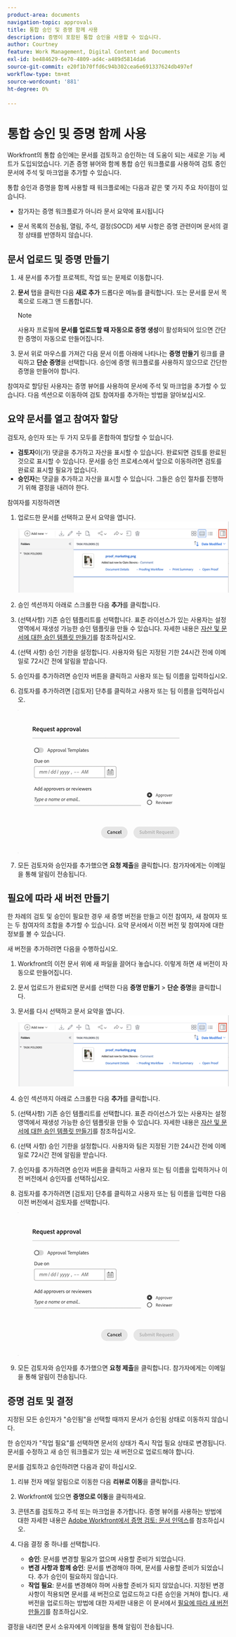 ```yaml
---
product-area: documents
navigation-topic: approvals
title: 통합 승인 및 증명 함께 사용
description: 증명이 포함된 통합 승인을 사용할 수 있습니다.
author: Courtney
feature: Work Management, Digital Content and Documents
exl-id: be484629-6e70-4809-ad4c-a489d5814da6
source-git-commit: e20f1b70ffd6c94b302cea6e691337624db497ef
workflow-type: tm+mt
source-wordcount: '881'
ht-degree: 0%

---
```


# 통합 승인 및 증명 함께 사용

Workfront의 통합 승인에는 문서를 검토하고 승인하는 데 도움이 되는 새로운 기능 세트가 도입되었습니다. 기존 증명 뷰어와 함께 통합 승인 워크플로를 사용하여 검토 중인 문서에 주석 및 마크업을 추가할 수 있습니다.

통합 승인과 증명을 함께 사용할 때 워크플로에는 다음과 같은 몇 가지 주요 차이점이 있습니다.

* 참가자는 증명 워크플로가 아니라 문서 요약에 표시됩니다

* 문서 목록의 전송됨, 열림, 주석, 결정(SOCD) 세부 사항은 증명 관련이며 문서의 결정 상태를 반영하지 않습니다.

## 문서 업로드 및 증명 만들기

1. 새 문서를 추가할 프로젝트, 작업 또는 문제로 이동합니다.
1. **문서** 탭을 클릭한 다음 **새로 추가** 드롭다운 메뉴를 클릭합니다.
또는
문서를 문서 목록으로 드래그 앤 드롭합니다.

   >[!NOTE]
   >
   >사용자 프로필에 **문서를 업로드할 때 자동으로 증명 생성**&#x200B;이 활성화되어 있으면 간단한 증명이 자동으로 만들어집니다.

1. 문서 위로 마우스를 가져간 다음 문서 이름 아래에 나타나는 **증명 만들기** 링크를 클릭하고 **단순 증명**&#x200B;을 선택합니다. 승인에 증명 워크플로를 사용하지 않으므로 간단한 증명을 만들어야 합니다.

참여자로 할당된 사용자는 증명 뷰어를 사용하여 문서에 주석 및 마크업을 추가할 수 있습니다. 다음 섹션으로 이동하여 검토 참여자를 추가하는 방법을 알아보십시오.

## 요약 문서를 열고 참여자 할당

검토자, 승인자 또는 두 가지 모두를 혼합하여 할당할 수 있습니다.

* **검토자**&#x200B;이(가) 댓글을 추가하고 자산을 표시할 수 있습니다. 완료되면 검토를 완료된 것으로 표시할 수 있습니다. 문서를 승인 프로세스에서 앞으로 이동하려면 검토를 완료로 표시할 필요가 없습니다.
* **승인자**&#x200B;는 댓글을 추가하고 자산을 표시할 수 있습니다. 그들은 승인 절차를 진행하기 위해 결정을 내려야 한다.

참여자를 지정하려면

1. 업로드한 문서를 선택하고 문서 요약을 엽니다.
   ![문서 요약 열기](assets/open-doc-summary.png)

1. 승인 섹션까지 아래로 스크롤한 다음 **추가**&#x200B;를 클릭합니다.

1. (선택사항) 기존 승인 템플리트를 선택합니다. 표준 라이선스가 있는 사용자는 설정 영역에서 재생성 가능한 승인 템플릿을 만들 수 있습니다. 자세한 내용은 [자산 및 문서에 대한 승인 템플릿 만들기](/help/quicksilver/review-and-approve-work/document-reviews-and-approvals/manage-document-approvals/create-approval-template.md)를 참조하십시오.

1. (선택 사항) 승인 기한을 설정합니다. 사용자와 팀은 지정된 기한 24시간 전에 이메일로 72시간 전에 알림을 받습니다.

1. 승인자를 추가하려면 승인자 버튼을 클릭하고 사용자 또는 팀 이름을 입력하십시오.

1. 검토자를 추가하려면 [검토자] 단추를 클릭하고 사용자 또는 팀 이름을 입력하십시오.

   ![승인자 추가](assets/add-approvers.png)

1. 모든 검토자와 승인자를 추가했으면 **요청 제출**&#x200B;을 클릭합니다. 참가자에게는 이메일을 통해 알림이 전송됩니다.

## 필요에 따라 새 버전 만들기

한 차례의 검토 및 승인이 필요한 경우 새 증명 버전을 만들고 이전 참여자, 새 참여자 또는 두 참여자의 조합을 추가할 수 있습니다. 요약 문서에서 이전 버전 및 참여자에 대한 정보를 볼 수 있습니다.

새 버전을 추가하려면 다음을 수행하십시오.

1. Workfront의 이전 문서 위에 새 파일을 끌어다 놓습니다. 이렇게 하면 새 버전이 자동으로 만들어집니다.

1. 문서 업로드가 완료되면 문서를 선택한 다음 **증명 만들기** > **단순 증명**&#x200B;을 클릭합니다.

1. 문서를 다시 선택하고 문서 요약을 엽니다.
   ![문서 요약 열기](assets/open-doc-summary.png)

1. 승인 섹션까지 아래로 스크롤한 다음 **추가**&#x200B;를 클릭합니다.

1. (선택사항) 기존 승인 템플리트를 선택합니다. 표준 라이선스가 있는 사용자는 설정 영역에서 재생성 가능한 승인 템플릿을 만들 수 있습니다. 자세한 내용은 [자산 및 문서에 대한 승인 템플릿 만들기](/help/quicksilver/review-and-approve-work/document-reviews-and-approvals/manage-document-approvals/create-approval-template.md)를 참조하십시오.

1. (선택 사항) 승인 기한을 설정합니다. 사용자와 팀은 지정된 기한 24시간 전에 이메일로 72시간 전에 알림을 받습니다.

1. 승인자를 추가하려면 승인자 버튼을 클릭하고 사용자 또는 팀 이름을 입력하거나 이전 버전에서 승인자를 선택하십시오.

1. 검토자를 추가하려면 [검토자] 단추를 클릭하고 사용자 또는 팀 이름을 입력한 다음 이전 버전에서 검토자를 선택합니다.

   ![승인자 추가](assets/add-approvers.png)

1. 모든 검토자와 승인자를 추가했으면 **요청 제출**&#x200B;을 클릭합니다. 참가자에게는 이메일을 통해 알림이 전송됩니다.

<!-- add info about reusing previous participants once released -->


## 증명 검토 및 결정

지정된 모든 승인자가 &quot;승인됨&quot;을 선택할 때까지 문서가 승인됨 상태로 이동하지 않습니다.

한 승인자가 &quot;작업 필요&quot;를 선택하면 문서의 상태가 즉시 작업 필요 상태로 변경됩니다. 문서를 수정하고 새 승인 워크플로가 있는 새 버전으로 업로드해야 합니다.

문서를 검토하고 승인하려면 다음과 같이 하십시오.

1. 리뷰 전자 메일 알림으로 이동한 다음 **리뷰로 이동**&#x200B;을 클릭합니다.

1. Workfront에 있으면 **증명으로 이동**&#x200B;을 클릭하세요.

1. 콘텐츠를 검토하고 주석 또는 마크업을 추가합니다. 증명 뷰어를 사용하는 방법에 대한 자세한 내용은 [Adobe Workfront에서 증명 검토: 문서 인덱스](/help/quicksilver/review-and-approve-work/proofing/reviewing-proofs-within-workfront/review-proofs-in-wf.md)를 참조하십시오.

1. 다음 결정 중 하나를 선택합니다.

   * **승인**: 문서를 변경할 필요가 없으며 사용할 준비가 되었습니다.
   * **변경 사항과 함께 승인**: 문서를 변경해야 하며, 문서를 사용할 준비가 되었습니다. 추가 승인이 필요하지 않습니다.
   * **작업 필요**: 문서를 변경해야 하며 사용할 준비가 되지 않았습니다. 지정된 변경 사항이 적용되면 문서를 새 버전으로 업로드하고 다른 승인을 거쳐야 합니다. 새 버전을 업로드하는 방법에 대한 자세한 내용은 이 문서에서 [필요에 따라 새 버전 만들기](#create-a-new-version-as-needed)를 참조하십시오.

결정을 내리면 문서 소유자에게 이메일을 통해 알림이 전송됩니다.


